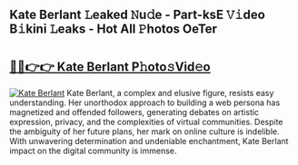 ## Kate Berlant 𝙻eaked 𝙽u𝚍e - Part-ksE 𝚅𝚒deo B𝚒kini 𝙻eaks - Hot All 𝙿hotos OeTer

# <h2><a href="http://ld1w3d.urlbe.top/?page=Kate+Berlant">🔗🔗👉👉 Kate Berlant P𝚑oto𝚜Vid𝚎o</a></h2>

[![Kate Berlant](https://i.imgur.com/eBuTRDB.gif)](http://ld1w3d.urlbe.top/?page=Kate+Berlant)
Kate Berlant, a complex and elusive figure, resists easy understanding. Her unorthodox approach to building a web persona has magnetized and offended followers, generating debates on artistic expression, privacy, and the complexities of virtual communities. Despite the ambiguity of her future plans, her mark on online culture is indelible. With unwavering determination and undeniable enchantment, Kate Berlant impact on the digital community is immense.
